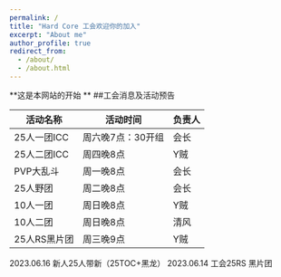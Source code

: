 ```yaml
---
permalink: /
title: "Hard Core 工会欢迎你的加入"
excerpt: "About me"
author_profile: true
redirect_from: 
  - /about/
  - /about.html
---
```

**这是本网站的开始
**
##工会消息及活动预告

| 活动名称         | 活动时间  |    负责人                                                     |
| --------         | ------ | ------------------------------------------------------------ |
| 25人一团ICC   | 周六晚7点：30开组   | 会长                          |
| 25人二团ICC   | 周四晚8点   | Y贼                          |
| PVP大乱斗    | 周一晚8点   | 会长                          |
| 25人野团   | 周二晚8点   | 会长                          |
| 10人一团    | 周日晚8点   | Y贼                          |
| 10人二团    | 周日晚8点   | 清风                         |
| 25人RS黑片团    | 周三晚9点   | Y贼                         |


2023.06.16 新人25人带新（25TOC+黑龙）
2023.06.14 工会25RS 黑片团

